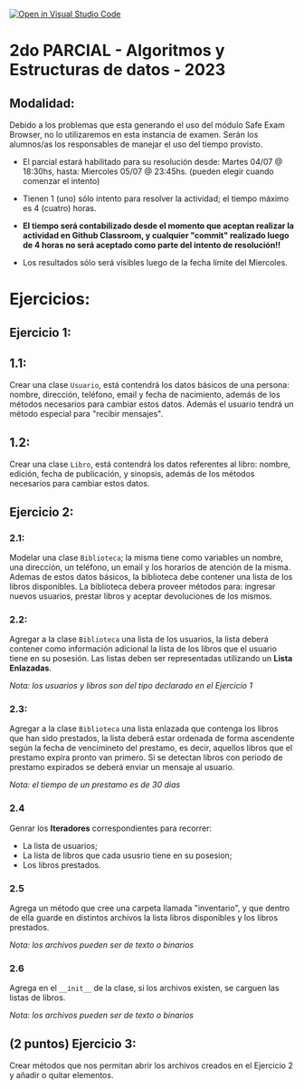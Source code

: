 [![Open in Visual Studio Code](https://classroom.github.com/assets/open-in-vscode-2e0aaae1b6195c2367325f4f02e2d04e9abb55f0b24a779b69b11b9e10269abc.svg)](https://classroom.github.com/online_ide?assignment_repo_id=15303646&assignment_repo_type=AssignmentRepo)
# 2do PARCIAL - Algoritmos y Estructuras de datos - 2023

## Modalidad:

Debido a los problemas que esta generando el uso del módulo Safe Exam Browser, no lo utilizaremos en esta instancia de examen. Serán los alumnos/as los responsables de manejar el uso del tiempo provisto. 

- El parcial estará habilitado para su resolución desde: Martes 04/07 @ 18:30hs, hasta: Miercoles 05/07 @ 23:45hs. (pueden elegir cuando comenzar el intento)

- Tienen 1 (uno) sólo  intento para resolver la actividad; el tiempo máximo es 4 (cuatro) horas.

- **El tiempo será contabilizado desde el momento que aceptan realizar la actividad en Github Classroom, y cualquier "commit" realizado luego de 4 horas no será aceptado como parte del intento de resolución!!**

- Los resultados sólo será visibles luego de la fecha límite del Miercoles.   


# Ejercicios:

## Ejercicio 1:

## 1.1: 

Crear una clase <code>Usuario</code>, está contendrá los datos básicos de una persona: nombre, dirección, teléfono, email y fecha de nacimiento, además de los métodos necesarios para cambiar estos datos. Además el usuario tendrá un método especial para "recibir mensajes".

## 1.2:

Crear una clase <code>Libro</code>, está contendrá los datos referentes al libro: nombre, edición, fecha de publicación, y sinopsis, además de los métodos necesarios para cambiar estos datos.  

## Ejercicio 2:

### 2.1:

Modelar una clase <code>Biblioteca</code>; la misma tiene como variables un nombre, una dirección, un teléfono, un email y los horarios de atención de la misma. Ademas de estos datos básicos, la biblioteca debe contener una lista de los libros disponibles. La biblioteca debera proveer métodos para: ingresar nuevos usuarios, prestar libros y aceptar devoluciones de los mismos.

### 2.2: 

Agregar a la clase <code>Biblioteca</code> una lista de los usuarios, la lista deberá contener como información adicional la lista de los libros que el usuario tiene en su posesión. Las listas deben ser representadas utilizando un **Lista Enlazadas**.    

*Nota: los usuarios y libros son del tipo declarado en el Ejercicio 1* 

### 2.3: 

Agregar a la clase <code>Biblioteca</code> una lista enlazada que contenga los libros que han sido prestados, la lista deberá estar ordenada de forma ascendente según la fecha de vencimineto del prestamo, es decir, aquellos libros que el prestamo expira pronto van primero. Si se detectan libros con periodo de prestamo expirados se deberá enviar un mensaje al usuario.    

*Nota: el tiempo de un prestamo es de 30 dias*

### 2.4 

Genrar los **Iteradores** correspondientes para recorrer:
- La lista de usuarios;
- La lista de libros que cada ususrio tiene en su posesion;
- Los libros prestados.


### 2.5

Agrega un método que cree una carpeta llamada "inventario", y que dentro de ella guarde en distintos archivos la lista libros disponibles y los libros prestados. 

*Nota: los archivos pueden ser de texto o binarios*

### 2.6 

Agrega en el <code>\_\_init\_\_</code> de la clase, si los archivos existen, se carguen las listas de libros.

*Nota: los archivos pueden ser de texto o binarios*


## (2 puntos) Ejercicio 3: 

Crear métodos que nos permitan abrir los archivos creados en el Ejercicio 2 y añadir o quitar elementos. 


